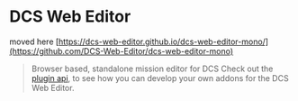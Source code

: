 # DCS Web Editor

moved here [https://dcs-web-editor.github.io/dcs-web-editor-mono/](https://github.com/DCS-Web-Editor/dcs-web-editor-mono)

> Browser based, standalone mission editor for DCS
Check out the [plugin api](https://github.com/fyyyyy/dcs-web-editor/tree/main/plugin%20api), to see how you can develop your own addons for the DCS Web Editor.

